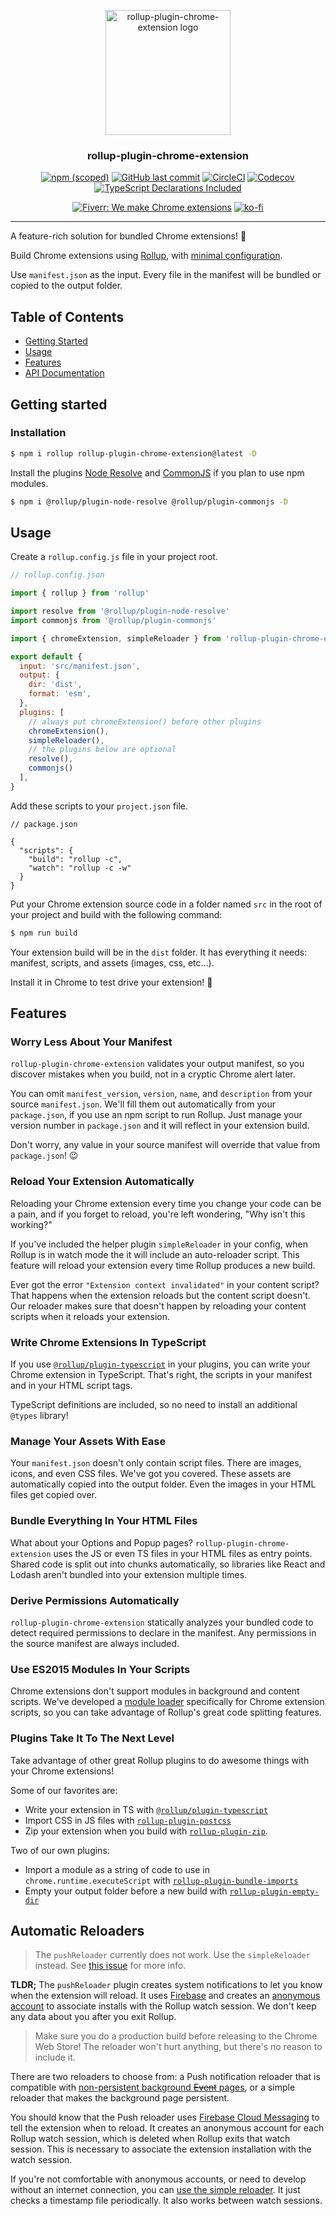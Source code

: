 <!--
Template tags:
bumble-org
rollup-plugin-chrome-extension
https://imgur.com/wEXnCYK.png
-->

<p align="center">
  <a href="https: //github.com/bumble-org/rollup-plugin-chrome-extension" rel="noopener">
  <img width=200px height=200px src="https://imgur.com/wEXnCYK.png" alt="rollup-plugin-chrome-extension logo"></a>
</p>

<h3 align="center">rollup-plugin-chrome-extension</h3>

<div align="center">

[![npm (scoped)](https://img.shields.io/npm/v/rollup-plugin-chrome-extension.svg)](http://bit.ly/2qmljDl)
[![GitHub last commit](https://img.shields.io/github/last-commit/bumble-org/rollup-plugin-chrome-extension.svg)](http://bit.ly/35hLMR8)
[![CircleCI](https://img.shields.io/circleci/build/github/bumble-org/rollup-plugin-chrome-extension?token=31f554b1e0c742c0ed5ccab825000c78e65791ba)](https://circleci.com/gh/bumble-org/rollup-plugin-chrome-extension)
[![Codecov](https://img.shields.io/codecov/c/github/bumble-org/rollup-plugin-chrome-extension)](https://codecov.io/gh/bumble-org/rollup-plugin-chrome-extension)
[![TypeScript Declarations Included](https://img.shields.io/badge/types-TypeScript-informational)](#typescript)

</div>

<div align="center">

[![Fiverr: We make Chrome extensions](https://img.shields.io/badge/Fiverr%20-We%20make%20Chrome%20extensions-brightgreen.svg)](http://bit.ly/37mZsfA)
[![ko-fi](https://img.shields.io/badge/ko--fi-Buy%20me%20a%20coffee-ff5d5b)](http://bit.ly/2qmaQYB)

</div>

---

A feature-rich solution for bundled Chrome extensions! 💯

Build Chrome extensions using [Rollup](https://rollupjs.org/guide/en/), with [minimal configuration](#usage).

Use `manifest.json` as the input. Every file in the manifest will be bundled or copied to the output folder.

## Table of Contents

- [Getting Started](#getting_started)
- [Usage](#usage)
- [Features](#features)
- [API Documentation](https://github.com/bumble-org/rollup-plugin-chrome-extension/blob/master/API.md)

## Getting started <a name = "getting_started"></a>

### Installation

```sh
$ npm i rollup rollup-plugin-chrome-extension@latest -D
```

Install the plugins [Node Resolve](https://www.npmjs.com/package/@rollup/plugin-node-resolve) and [CommonJS](https://github.com/rollup/@rollup/plugin-commonjs) if you plan to use npm modules.

```sh
$ npm i @rollup/plugin-node-resolve @rollup/plugin-commonjs -D
```

## Usage <a name = "usage"></a>

Create a `rollup.config.js` file in your project root.

```javascript
// rollup.config.json

import { rollup } from 'rollup'

import resolve from '@rollup/plugin-node-resolve'
import commonjs from '@rollup/plugin-commonjs'

import { chromeExtension, simpleReloader } from 'rollup-plugin-chrome-extension'

export default {
  input: 'src/manifest.json',
  output: {
    dir: 'dist',
    format: 'esm',
  },
  plugins: [
    // always put chromeExtension() before other plugins
    chromeExtension(),
    simpleReloader(),
    // the plugins below are optional
    resolve(),
    commonjs()
  ],
}
```

Add these scripts to your `project.json` file.

```jsonc
// package.json

{
  "scripts": {
    "build": "rollup -c",
    "watch": "rollup -c -w"
  }
}
```

Put your Chrome extension source code in a folder named `src` in the root of your project and build with the following command:

```sh
$ npm run build
```

Your extension build will be in the `dist` folder. It has everything it needs: manifest, scripts, and assets (images, css, etc...).

Install it in Chrome to test drive your extension! 🚗

## Features <a name = "features"></a>

### Worry Less About Your Manifest <a name = "features-manifest"></a>

`rollup-plugin-chrome-extension` validates your output manifest, so you discover mistakes when you build, not in a cryptic Chrome alert later.

You can omit `manifest_version`, `version`, `name`, and `description` from your source `manifest.json`. We'll fill them out automatically from your `package.json`, if you use an npm script to run Rollup. Just manage your version number in `package.json` and it will reflect in your extension build.

Don't worry, any value in your source manifest will override that value from `package.json`! 😉

### Reload Your Extension Automatically <a name = "features-reloader"></a>

Reloading your Chrome extension every time you change your code can be a pain, and if you forget to reload, you're left wondering, "Why isn't this working?"

If you've included the helper plugin `simpleReloader` in your config, when Rollup is in watch mode the it will include an auto-reloader script. This feature will reload your extension every time Rollup produces a new build.

<!-- You should know that `pushReloader` connects to Firebase to do its magic. [Get the details here.](#reloaders) The only time you may need to manually reload is when you first start a watch session. -->

Ever got the error `"Extension context invalidated"` in your content script? That happens when the extension reloads but the content script doesn't. Our reloader makes sure that doesn't happen by reloading your content scripts when it reloads your extension.

### Write Chrome Extensions In TypeScript <a name = "typescript"></a>

If you use [`@rollup/plugin-typescript`](https://www.npmjs.com/package/@rollup/plugin-typescript) in your plugins, you can write your Chrome extension in TypeScript. That's right, the scripts in your manifest and in your HTML script tags.

TypeScript definitions are included, so no need to install an additional `@types` library!

### Manage Your Assets With Ease <a name = "features-assets"></a>

Your `manifest.json` doesn't only contain script files. There are images, icons, and even CSS files. We've got you covered. These assets are automatically copied into the output folder. Even the images in your HTML files get copied over.

### Bundle Everything In Your HTML Files <a name = "features-html"></a>

What about your Options and Popup pages? `rollup-plugin-chrome-extension` uses the JS or even TS files in your HTML files as entry points. Shared code is split out into chunks automatically, so libraries like React and Lodash aren't bundled into your extension multiple times.

### Derive Permissions Automatically <a name = "features-permissions"></a>

`rollup-plugin-chrome-extension` statically analyzes your bundled code to detect required permissions to declare in the manifest. Any permissions in the source manifest are always included.

### Use ES2015 Modules In Your Scripts <a name = "features-modules"></a>

Chrome extensions don't support modules in background and content scripts. We've developed a [module loader](#dynamic-import-wrapper) specifically for Chrome extension scripts, so you can take advantage of Rollup's great code splitting features.

### Plugins Take It To The Next Level <a name = ""></a>

Take advantage of other great Rollup plugins to do awesome things with your Chrome extensions!

Some of our favorites are:

- Write your extension in TS with [`@rollup/plugin-typescript`](https://www.npmjs.com/package/@rollup/plugin-typescript)
- Import CSS in JS files with [`rollup-plugin-postcss`](https://www.npmjs.com/package/rollup-plugin-postcss)
- Zip your extension when you build with [`rollup-plugin-zip`](https://www.npmjs.com/package/rollup-plugin-zip).

Two of our own plugins:

- Import a module as a string of code to use in `chrome.runtime.executeScript` with [`rollup-plugin-bundle-imports`](http://bit.ly/2O2AKcC)
- Empty your output folder before a new build with [`rollup-plugin-empty-dir`](https://www.npmjs.com/package/rollup-plugin-empty-dir)

<!-- ARTICLE: What I Learned Designing a Chrome Extension Reloader -->

## Automatic Reloaders <a name = "reloaders"></a>

> The `pushReloader` currently does not work. Use the `simpleReloader` instead. See [this issue](https://github.com/bumble-org/rollup-plugin-chrome-extension/issues/30) for more info. 

**TLDR;** The `pushReloader` plugin creates system notifications to let you know when the extension will reload. It uses [Firebase](https://firebase.google.com/) and creates an [anonymous account](https://firebase.google.com/docs/auth/web/anonymous-auth) to associate installs with the Rollup watch session. We don't keep any data about you after you exit Rollup.

> Make sure you do a production build before releasing to the Chrome Web Store! The reloader won't hurt anything, but there's no reason to include it.

There are two reloaders to choose from: a Push notification reloader that is compatible with [non-persistent background ~~Event~~ pages](https://developer.chrome.com/extensions/background_pages#manifest), or a simple reloader that makes the background page persistent.

You should know that the Push reloader uses [Firebase Cloud Messaging](https://firebase.google.com/docs/cloud-messaging) to tell the extension when to reload. It creates an anonymous account for each Rollup watch session, which is deleted when Rollup exits that watch session. This is necessary to associate the extension installation with the watch session.

If you're not comfortable with anonymous accounts, or need to develop without an internet connection, you can [use the simple reloader](https://github.com/bumble-org/rollup-plugin-chrome-extension/blob/master/API.md#exports-simple-reloader). It just checks a timestamp file periodically. It also works between watch sessions.

<!-- ARTICLE: ES2015 Modules and Chrome Extensions -->
<!-- ## Script Module Loader <a name = "module-loader"></a> -->
